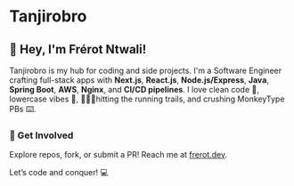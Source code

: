 # Tanjirobro

## 👋 Hey, I'm Frérot Ntwali!

Tanjirobro is my hub for coding and side projects. I'm a Software Engineer crafting full-stack apps with **Next.js**, **React.js**, **Node.js/Express**, **Java**, **Spring Boot**, **AWS**, **Nginx**, and **CI/CD pipelines**. I love clean code 🧼, lowercase vibes 🔡, 🏃🏽‍♂️hitting the running trails, and crushing MonkeyType PBs ⌨️.


### 🤝 Get Involved
Explore repos, fork, or submit a PR! Reach me at [frerot.dev](https://www.frerot.dev).

Let’s code and conquer! 💻
